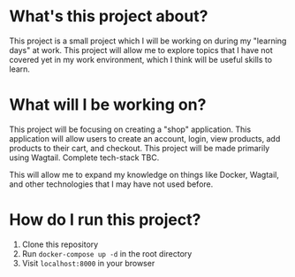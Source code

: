 # What's this project about?
This project is a small project which I will be working on during my "learning days" at work. This project will allow me to explore topics that I have not covered yet in my work environment, which I think will be useful skills to learn.

# What will I be working on?
This project will be focusing on creating a "shop" application. This application will allow users to create an account, login, view products, add products to their cart, and checkout. This project will be made primarily using Wagtail. Complete tech-stack TBC.

This will allow me to expand my knowledge on things like Docker, Wagtail, and other technologies that I may have not used before.

# How do I run this project?
1. Clone this repository
2. Run `docker-compose up -d` in the root directory
3. Visit `localhost:8000` in your browser